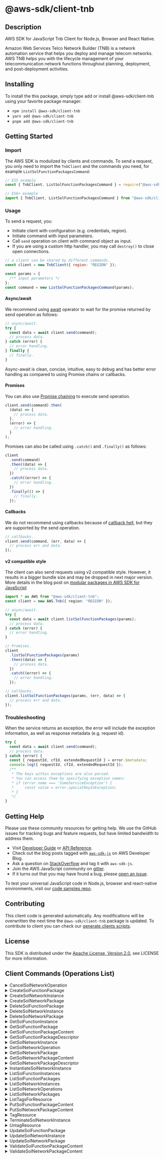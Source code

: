 <!-- generated file, do not edit directly -->

# @aws-sdk/client-tnb

## Description

AWS SDK for JavaScript Tnb Client for Node.js, Browser and React Native.

<p> Amazon Web Services Telco Network Builder (TNB) is a network automation service that helps you deploy and manage telecom networks. AWS TNB helps you with the lifecycle management of your telecommunication network functions throughout planning, deployment, and post-deployment activities.</p>

## Installing

To install the this package, simply type add or install @aws-sdk/client-tnb
using your favorite package manager:

- `npm install @aws-sdk/client-tnb`
- `yarn add @aws-sdk/client-tnb`
- `pnpm add @aws-sdk/client-tnb`

## Getting Started

### Import

The AWS SDK is modulized by clients and commands.
To send a request, you only need to import the `TnbClient` and
the commands you need, for example `ListSolFunctionPackagesCommand`:

```js
// ES5 example
const { TnbClient, ListSolFunctionPackagesCommand } = require("@aws-sdk/client-tnb");
```

```ts
// ES6+ example
import { TnbClient, ListSolFunctionPackagesCommand } from "@aws-sdk/client-tnb";
```

### Usage

To send a request, you:

- Initiate client with configuration (e.g. credentials, region).
- Initiate command with input parameters.
- Call `send` operation on client with command object as input.
- If you are using a custom http handler, you may call `destroy()` to close open connections.

```js
// a client can be shared by different commands.
const client = new TnbClient({ region: "REGION" });

const params = {
  /** input parameters */
};
const command = new ListSolFunctionPackagesCommand(params);
```

#### Async/await

We recommend using [await](https://developer.mozilla.org/en-US/docs/Web/JavaScript/Reference/Operators/await)
operator to wait for the promise returned by send operation as follows:

```js
// async/await.
try {
  const data = await client.send(command);
  // process data.
} catch (error) {
  // error handling.
} finally {
  // finally.
}
```

Async-await is clean, concise, intuitive, easy to debug and has better error handling
as compared to using Promise chains or callbacks.

#### Promises

You can also use [Promise chaining](https://developer.mozilla.org/en-US/docs/Web/JavaScript/Guide/Using_promises#chaining)
to execute send operation.

```js
client.send(command).then(
  (data) => {
    // process data.
  },
  (error) => {
    // error handling.
  }
);
```

Promises can also be called using `.catch()` and `.finally()` as follows:

```js
client
  .send(command)
  .then((data) => {
    // process data.
  })
  .catch((error) => {
    // error handling.
  })
  .finally(() => {
    // finally.
  });
```

#### Callbacks

We do not recommend using callbacks because of [callback hell](http://callbackhell.com/),
but they are supported by the send operation.

```js
// callbacks.
client.send(command, (err, data) => {
  // process err and data.
});
```

#### v2 compatible style

The client can also send requests using v2 compatible style.
However, it results in a bigger bundle size and may be dropped in next major version. More details in the blog post
on [modular packages in AWS SDK for JavaScript](https://aws.amazon.com/blogs/developer/modular-packages-in-aws-sdk-for-javascript/)

```ts
import * as AWS from "@aws-sdk/client-tnb";
const client = new AWS.Tnb({ region: "REGION" });

// async/await.
try {
  const data = await client.listSolFunctionPackages(params);
  // process data.
} catch (error) {
  // error handling.
}

// Promises.
client
  .listSolFunctionPackages(params)
  .then((data) => {
    // process data.
  })
  .catch((error) => {
    // error handling.
  });

// callbacks.
client.listSolFunctionPackages(params, (err, data) => {
  // process err and data.
});
```

### Troubleshooting

When the service returns an exception, the error will include the exception information,
as well as response metadata (e.g. request id).

```js
try {
  const data = await client.send(command);
  // process data.
} catch (error) {
  const { requestId, cfId, extendedRequestId } = error.$metadata;
  console.log({ requestId, cfId, extendedRequestId });
  /**
   * The keys within exceptions are also parsed.
   * You can access them by specifying exception names:
   * if (error.name === 'SomeServiceException') {
   *     const value = error.specialKeyInException;
   * }
   */
}
```

## Getting Help

Please use these community resources for getting help.
We use the GitHub issues for tracking bugs and feature requests, but have limited bandwidth to address them.

- Visit [Developer Guide](https://docs.aws.amazon.com/sdk-for-javascript/v3/developer-guide/welcome.html)
  or [API Reference](https://docs.aws.amazon.com/AWSJavaScriptSDK/v3/latest/index.html).
- Check out the blog posts tagged with [`aws-sdk-js`](https://aws.amazon.com/blogs/developer/tag/aws-sdk-js/)
  on AWS Developer Blog.
- Ask a question on [StackOverflow](https://stackoverflow.com/questions/tagged/aws-sdk-js) and tag it with `aws-sdk-js`.
- Join the AWS JavaScript community on [gitter](https://gitter.im/aws/aws-sdk-js-v3).
- If it turns out that you may have found a bug, please [open an issue](https://github.com/aws/aws-sdk-js-v3/issues/new/choose).

To test your universal JavaScript code in Node.js, browser and react-native environments,
visit our [code samples repo](https://github.com/aws-samples/aws-sdk-js-tests).

## Contributing

This client code is generated automatically. Any modifications will be overwritten the next time the `@aws-sdk/client-tnb` package is updated.
To contribute to client you can check our [generate clients scripts](https://github.com/aws/aws-sdk-js-v3/tree/main/scripts/generate-clients).

## License

This SDK is distributed under the
[Apache License, Version 2.0](http://www.apache.org/licenses/LICENSE-2.0),
see LICENSE for more information.

## Client Commands (Operations List)

<details>
<summary>
CancelSolNetworkOperation
</summary>

[Command API Reference](https://docs.aws.amazon.com/AWSJavaScriptSDK/v3/latest/client/tnb/command/CancelSolNetworkOperationCommand/) / [Input](https://docs.aws.amazon.com/AWSJavaScriptSDK/v3/latest/Package/-aws-sdk-client-tnb/Interface/CancelSolNetworkOperationCommandInput/) / [Output](https://docs.aws.amazon.com/AWSJavaScriptSDK/v3/latest/Package/-aws-sdk-client-tnb/Interface/CancelSolNetworkOperationCommandOutput/)

</details>
<details>
<summary>
CreateSolFunctionPackage
</summary>

[Command API Reference](https://docs.aws.amazon.com/AWSJavaScriptSDK/v3/latest/client/tnb/command/CreateSolFunctionPackageCommand/) / [Input](https://docs.aws.amazon.com/AWSJavaScriptSDK/v3/latest/Package/-aws-sdk-client-tnb/Interface/CreateSolFunctionPackageCommandInput/) / [Output](https://docs.aws.amazon.com/AWSJavaScriptSDK/v3/latest/Package/-aws-sdk-client-tnb/Interface/CreateSolFunctionPackageCommandOutput/)

</details>
<details>
<summary>
CreateSolNetworkInstance
</summary>

[Command API Reference](https://docs.aws.amazon.com/AWSJavaScriptSDK/v3/latest/client/tnb/command/CreateSolNetworkInstanceCommand/) / [Input](https://docs.aws.amazon.com/AWSJavaScriptSDK/v3/latest/Package/-aws-sdk-client-tnb/Interface/CreateSolNetworkInstanceCommandInput/) / [Output](https://docs.aws.amazon.com/AWSJavaScriptSDK/v3/latest/Package/-aws-sdk-client-tnb/Interface/CreateSolNetworkInstanceCommandOutput/)

</details>
<details>
<summary>
CreateSolNetworkPackage
</summary>

[Command API Reference](https://docs.aws.amazon.com/AWSJavaScriptSDK/v3/latest/client/tnb/command/CreateSolNetworkPackageCommand/) / [Input](https://docs.aws.amazon.com/AWSJavaScriptSDK/v3/latest/Package/-aws-sdk-client-tnb/Interface/CreateSolNetworkPackageCommandInput/) / [Output](https://docs.aws.amazon.com/AWSJavaScriptSDK/v3/latest/Package/-aws-sdk-client-tnb/Interface/CreateSolNetworkPackageCommandOutput/)

</details>
<details>
<summary>
DeleteSolFunctionPackage
</summary>

[Command API Reference](https://docs.aws.amazon.com/AWSJavaScriptSDK/v3/latest/client/tnb/command/DeleteSolFunctionPackageCommand/) / [Input](https://docs.aws.amazon.com/AWSJavaScriptSDK/v3/latest/Package/-aws-sdk-client-tnb/Interface/DeleteSolFunctionPackageCommandInput/) / [Output](https://docs.aws.amazon.com/AWSJavaScriptSDK/v3/latest/Package/-aws-sdk-client-tnb/Interface/DeleteSolFunctionPackageCommandOutput/)

</details>
<details>
<summary>
DeleteSolNetworkInstance
</summary>

[Command API Reference](https://docs.aws.amazon.com/AWSJavaScriptSDK/v3/latest/client/tnb/command/DeleteSolNetworkInstanceCommand/) / [Input](https://docs.aws.amazon.com/AWSJavaScriptSDK/v3/latest/Package/-aws-sdk-client-tnb/Interface/DeleteSolNetworkInstanceCommandInput/) / [Output](https://docs.aws.amazon.com/AWSJavaScriptSDK/v3/latest/Package/-aws-sdk-client-tnb/Interface/DeleteSolNetworkInstanceCommandOutput/)

</details>
<details>
<summary>
DeleteSolNetworkPackage
</summary>

[Command API Reference](https://docs.aws.amazon.com/AWSJavaScriptSDK/v3/latest/client/tnb/command/DeleteSolNetworkPackageCommand/) / [Input](https://docs.aws.amazon.com/AWSJavaScriptSDK/v3/latest/Package/-aws-sdk-client-tnb/Interface/DeleteSolNetworkPackageCommandInput/) / [Output](https://docs.aws.amazon.com/AWSJavaScriptSDK/v3/latest/Package/-aws-sdk-client-tnb/Interface/DeleteSolNetworkPackageCommandOutput/)

</details>
<details>
<summary>
GetSolFunctionInstance
</summary>

[Command API Reference](https://docs.aws.amazon.com/AWSJavaScriptSDK/v3/latest/client/tnb/command/GetSolFunctionInstanceCommand/) / [Input](https://docs.aws.amazon.com/AWSJavaScriptSDK/v3/latest/Package/-aws-sdk-client-tnb/Interface/GetSolFunctionInstanceCommandInput/) / [Output](https://docs.aws.amazon.com/AWSJavaScriptSDK/v3/latest/Package/-aws-sdk-client-tnb/Interface/GetSolFunctionInstanceCommandOutput/)

</details>
<details>
<summary>
GetSolFunctionPackage
</summary>

[Command API Reference](https://docs.aws.amazon.com/AWSJavaScriptSDK/v3/latest/client/tnb/command/GetSolFunctionPackageCommand/) / [Input](https://docs.aws.amazon.com/AWSJavaScriptSDK/v3/latest/Package/-aws-sdk-client-tnb/Interface/GetSolFunctionPackageCommandInput/) / [Output](https://docs.aws.amazon.com/AWSJavaScriptSDK/v3/latest/Package/-aws-sdk-client-tnb/Interface/GetSolFunctionPackageCommandOutput/)

</details>
<details>
<summary>
GetSolFunctionPackageContent
</summary>

[Command API Reference](https://docs.aws.amazon.com/AWSJavaScriptSDK/v3/latest/client/tnb/command/GetSolFunctionPackageContentCommand/) / [Input](https://docs.aws.amazon.com/AWSJavaScriptSDK/v3/latest/Package/-aws-sdk-client-tnb/Interface/GetSolFunctionPackageContentCommandInput/) / [Output](https://docs.aws.amazon.com/AWSJavaScriptSDK/v3/latest/Package/-aws-sdk-client-tnb/Interface/GetSolFunctionPackageContentCommandOutput/)

</details>
<details>
<summary>
GetSolFunctionPackageDescriptor
</summary>

[Command API Reference](https://docs.aws.amazon.com/AWSJavaScriptSDK/v3/latest/client/tnb/command/GetSolFunctionPackageDescriptorCommand/) / [Input](https://docs.aws.amazon.com/AWSJavaScriptSDK/v3/latest/Package/-aws-sdk-client-tnb/Interface/GetSolFunctionPackageDescriptorCommandInput/) / [Output](https://docs.aws.amazon.com/AWSJavaScriptSDK/v3/latest/Package/-aws-sdk-client-tnb/Interface/GetSolFunctionPackageDescriptorCommandOutput/)

</details>
<details>
<summary>
GetSolNetworkInstance
</summary>

[Command API Reference](https://docs.aws.amazon.com/AWSJavaScriptSDK/v3/latest/client/tnb/command/GetSolNetworkInstanceCommand/) / [Input](https://docs.aws.amazon.com/AWSJavaScriptSDK/v3/latest/Package/-aws-sdk-client-tnb/Interface/GetSolNetworkInstanceCommandInput/) / [Output](https://docs.aws.amazon.com/AWSJavaScriptSDK/v3/latest/Package/-aws-sdk-client-tnb/Interface/GetSolNetworkInstanceCommandOutput/)

</details>
<details>
<summary>
GetSolNetworkOperation
</summary>

[Command API Reference](https://docs.aws.amazon.com/AWSJavaScriptSDK/v3/latest/client/tnb/command/GetSolNetworkOperationCommand/) / [Input](https://docs.aws.amazon.com/AWSJavaScriptSDK/v3/latest/Package/-aws-sdk-client-tnb/Interface/GetSolNetworkOperationCommandInput/) / [Output](https://docs.aws.amazon.com/AWSJavaScriptSDK/v3/latest/Package/-aws-sdk-client-tnb/Interface/GetSolNetworkOperationCommandOutput/)

</details>
<details>
<summary>
GetSolNetworkPackage
</summary>

[Command API Reference](https://docs.aws.amazon.com/AWSJavaScriptSDK/v3/latest/client/tnb/command/GetSolNetworkPackageCommand/) / [Input](https://docs.aws.amazon.com/AWSJavaScriptSDK/v3/latest/Package/-aws-sdk-client-tnb/Interface/GetSolNetworkPackageCommandInput/) / [Output](https://docs.aws.amazon.com/AWSJavaScriptSDK/v3/latest/Package/-aws-sdk-client-tnb/Interface/GetSolNetworkPackageCommandOutput/)

</details>
<details>
<summary>
GetSolNetworkPackageContent
</summary>

[Command API Reference](https://docs.aws.amazon.com/AWSJavaScriptSDK/v3/latest/client/tnb/command/GetSolNetworkPackageContentCommand/) / [Input](https://docs.aws.amazon.com/AWSJavaScriptSDK/v3/latest/Package/-aws-sdk-client-tnb/Interface/GetSolNetworkPackageContentCommandInput/) / [Output](https://docs.aws.amazon.com/AWSJavaScriptSDK/v3/latest/Package/-aws-sdk-client-tnb/Interface/GetSolNetworkPackageContentCommandOutput/)

</details>
<details>
<summary>
GetSolNetworkPackageDescriptor
</summary>

[Command API Reference](https://docs.aws.amazon.com/AWSJavaScriptSDK/v3/latest/client/tnb/command/GetSolNetworkPackageDescriptorCommand/) / [Input](https://docs.aws.amazon.com/AWSJavaScriptSDK/v3/latest/Package/-aws-sdk-client-tnb/Interface/GetSolNetworkPackageDescriptorCommandInput/) / [Output](https://docs.aws.amazon.com/AWSJavaScriptSDK/v3/latest/Package/-aws-sdk-client-tnb/Interface/GetSolNetworkPackageDescriptorCommandOutput/)

</details>
<details>
<summary>
InstantiateSolNetworkInstance
</summary>

[Command API Reference](https://docs.aws.amazon.com/AWSJavaScriptSDK/v3/latest/client/tnb/command/InstantiateSolNetworkInstanceCommand/) / [Input](https://docs.aws.amazon.com/AWSJavaScriptSDK/v3/latest/Package/-aws-sdk-client-tnb/Interface/InstantiateSolNetworkInstanceCommandInput/) / [Output](https://docs.aws.amazon.com/AWSJavaScriptSDK/v3/latest/Package/-aws-sdk-client-tnb/Interface/InstantiateSolNetworkInstanceCommandOutput/)

</details>
<details>
<summary>
ListSolFunctionInstances
</summary>

[Command API Reference](https://docs.aws.amazon.com/AWSJavaScriptSDK/v3/latest/client/tnb/command/ListSolFunctionInstancesCommand/) / [Input](https://docs.aws.amazon.com/AWSJavaScriptSDK/v3/latest/Package/-aws-sdk-client-tnb/Interface/ListSolFunctionInstancesCommandInput/) / [Output](https://docs.aws.amazon.com/AWSJavaScriptSDK/v3/latest/Package/-aws-sdk-client-tnb/Interface/ListSolFunctionInstancesCommandOutput/)

</details>
<details>
<summary>
ListSolFunctionPackages
</summary>

[Command API Reference](https://docs.aws.amazon.com/AWSJavaScriptSDK/v3/latest/client/tnb/command/ListSolFunctionPackagesCommand/) / [Input](https://docs.aws.amazon.com/AWSJavaScriptSDK/v3/latest/Package/-aws-sdk-client-tnb/Interface/ListSolFunctionPackagesCommandInput/) / [Output](https://docs.aws.amazon.com/AWSJavaScriptSDK/v3/latest/Package/-aws-sdk-client-tnb/Interface/ListSolFunctionPackagesCommandOutput/)

</details>
<details>
<summary>
ListSolNetworkInstances
</summary>

[Command API Reference](https://docs.aws.amazon.com/AWSJavaScriptSDK/v3/latest/client/tnb/command/ListSolNetworkInstancesCommand/) / [Input](https://docs.aws.amazon.com/AWSJavaScriptSDK/v3/latest/Package/-aws-sdk-client-tnb/Interface/ListSolNetworkInstancesCommandInput/) / [Output](https://docs.aws.amazon.com/AWSJavaScriptSDK/v3/latest/Package/-aws-sdk-client-tnb/Interface/ListSolNetworkInstancesCommandOutput/)

</details>
<details>
<summary>
ListSolNetworkOperations
</summary>

[Command API Reference](https://docs.aws.amazon.com/AWSJavaScriptSDK/v3/latest/client/tnb/command/ListSolNetworkOperationsCommand/) / [Input](https://docs.aws.amazon.com/AWSJavaScriptSDK/v3/latest/Package/-aws-sdk-client-tnb/Interface/ListSolNetworkOperationsCommandInput/) / [Output](https://docs.aws.amazon.com/AWSJavaScriptSDK/v3/latest/Package/-aws-sdk-client-tnb/Interface/ListSolNetworkOperationsCommandOutput/)

</details>
<details>
<summary>
ListSolNetworkPackages
</summary>

[Command API Reference](https://docs.aws.amazon.com/AWSJavaScriptSDK/v3/latest/client/tnb/command/ListSolNetworkPackagesCommand/) / [Input](https://docs.aws.amazon.com/AWSJavaScriptSDK/v3/latest/Package/-aws-sdk-client-tnb/Interface/ListSolNetworkPackagesCommandInput/) / [Output](https://docs.aws.amazon.com/AWSJavaScriptSDK/v3/latest/Package/-aws-sdk-client-tnb/Interface/ListSolNetworkPackagesCommandOutput/)

</details>
<details>
<summary>
ListTagsForResource
</summary>

[Command API Reference](https://docs.aws.amazon.com/AWSJavaScriptSDK/v3/latest/client/tnb/command/ListTagsForResourceCommand/) / [Input](https://docs.aws.amazon.com/AWSJavaScriptSDK/v3/latest/Package/-aws-sdk-client-tnb/Interface/ListTagsForResourceCommandInput/) / [Output](https://docs.aws.amazon.com/AWSJavaScriptSDK/v3/latest/Package/-aws-sdk-client-tnb/Interface/ListTagsForResourceCommandOutput/)

</details>
<details>
<summary>
PutSolFunctionPackageContent
</summary>

[Command API Reference](https://docs.aws.amazon.com/AWSJavaScriptSDK/v3/latest/client/tnb/command/PutSolFunctionPackageContentCommand/) / [Input](https://docs.aws.amazon.com/AWSJavaScriptSDK/v3/latest/Package/-aws-sdk-client-tnb/Interface/PutSolFunctionPackageContentCommandInput/) / [Output](https://docs.aws.amazon.com/AWSJavaScriptSDK/v3/latest/Package/-aws-sdk-client-tnb/Interface/PutSolFunctionPackageContentCommandOutput/)

</details>
<details>
<summary>
PutSolNetworkPackageContent
</summary>

[Command API Reference](https://docs.aws.amazon.com/AWSJavaScriptSDK/v3/latest/client/tnb/command/PutSolNetworkPackageContentCommand/) / [Input](https://docs.aws.amazon.com/AWSJavaScriptSDK/v3/latest/Package/-aws-sdk-client-tnb/Interface/PutSolNetworkPackageContentCommandInput/) / [Output](https://docs.aws.amazon.com/AWSJavaScriptSDK/v3/latest/Package/-aws-sdk-client-tnb/Interface/PutSolNetworkPackageContentCommandOutput/)

</details>
<details>
<summary>
TagResource
</summary>

[Command API Reference](https://docs.aws.amazon.com/AWSJavaScriptSDK/v3/latest/client/tnb/command/TagResourceCommand/) / [Input](https://docs.aws.amazon.com/AWSJavaScriptSDK/v3/latest/Package/-aws-sdk-client-tnb/Interface/TagResourceCommandInput/) / [Output](https://docs.aws.amazon.com/AWSJavaScriptSDK/v3/latest/Package/-aws-sdk-client-tnb/Interface/TagResourceCommandOutput/)

</details>
<details>
<summary>
TerminateSolNetworkInstance
</summary>

[Command API Reference](https://docs.aws.amazon.com/AWSJavaScriptSDK/v3/latest/client/tnb/command/TerminateSolNetworkInstanceCommand/) / [Input](https://docs.aws.amazon.com/AWSJavaScriptSDK/v3/latest/Package/-aws-sdk-client-tnb/Interface/TerminateSolNetworkInstanceCommandInput/) / [Output](https://docs.aws.amazon.com/AWSJavaScriptSDK/v3/latest/Package/-aws-sdk-client-tnb/Interface/TerminateSolNetworkInstanceCommandOutput/)

</details>
<details>
<summary>
UntagResource
</summary>

[Command API Reference](https://docs.aws.amazon.com/AWSJavaScriptSDK/v3/latest/client/tnb/command/UntagResourceCommand/) / [Input](https://docs.aws.amazon.com/AWSJavaScriptSDK/v3/latest/Package/-aws-sdk-client-tnb/Interface/UntagResourceCommandInput/) / [Output](https://docs.aws.amazon.com/AWSJavaScriptSDK/v3/latest/Package/-aws-sdk-client-tnb/Interface/UntagResourceCommandOutput/)

</details>
<details>
<summary>
UpdateSolFunctionPackage
</summary>

[Command API Reference](https://docs.aws.amazon.com/AWSJavaScriptSDK/v3/latest/client/tnb/command/UpdateSolFunctionPackageCommand/) / [Input](https://docs.aws.amazon.com/AWSJavaScriptSDK/v3/latest/Package/-aws-sdk-client-tnb/Interface/UpdateSolFunctionPackageCommandInput/) / [Output](https://docs.aws.amazon.com/AWSJavaScriptSDK/v3/latest/Package/-aws-sdk-client-tnb/Interface/UpdateSolFunctionPackageCommandOutput/)

</details>
<details>
<summary>
UpdateSolNetworkInstance
</summary>

[Command API Reference](https://docs.aws.amazon.com/AWSJavaScriptSDK/v3/latest/client/tnb/command/UpdateSolNetworkInstanceCommand/) / [Input](https://docs.aws.amazon.com/AWSJavaScriptSDK/v3/latest/Package/-aws-sdk-client-tnb/Interface/UpdateSolNetworkInstanceCommandInput/) / [Output](https://docs.aws.amazon.com/AWSJavaScriptSDK/v3/latest/Package/-aws-sdk-client-tnb/Interface/UpdateSolNetworkInstanceCommandOutput/)

</details>
<details>
<summary>
UpdateSolNetworkPackage
</summary>

[Command API Reference](https://docs.aws.amazon.com/AWSJavaScriptSDK/v3/latest/client/tnb/command/UpdateSolNetworkPackageCommand/) / [Input](https://docs.aws.amazon.com/AWSJavaScriptSDK/v3/latest/Package/-aws-sdk-client-tnb/Interface/UpdateSolNetworkPackageCommandInput/) / [Output](https://docs.aws.amazon.com/AWSJavaScriptSDK/v3/latest/Package/-aws-sdk-client-tnb/Interface/UpdateSolNetworkPackageCommandOutput/)

</details>
<details>
<summary>
ValidateSolFunctionPackageContent
</summary>

[Command API Reference](https://docs.aws.amazon.com/AWSJavaScriptSDK/v3/latest/client/tnb/command/ValidateSolFunctionPackageContentCommand/) / [Input](https://docs.aws.amazon.com/AWSJavaScriptSDK/v3/latest/Package/-aws-sdk-client-tnb/Interface/ValidateSolFunctionPackageContentCommandInput/) / [Output](https://docs.aws.amazon.com/AWSJavaScriptSDK/v3/latest/Package/-aws-sdk-client-tnb/Interface/ValidateSolFunctionPackageContentCommandOutput/)

</details>
<details>
<summary>
ValidateSolNetworkPackageContent
</summary>

[Command API Reference](https://docs.aws.amazon.com/AWSJavaScriptSDK/v3/latest/client/tnb/command/ValidateSolNetworkPackageContentCommand/) / [Input](https://docs.aws.amazon.com/AWSJavaScriptSDK/v3/latest/Package/-aws-sdk-client-tnb/Interface/ValidateSolNetworkPackageContentCommandInput/) / [Output](https://docs.aws.amazon.com/AWSJavaScriptSDK/v3/latest/Package/-aws-sdk-client-tnb/Interface/ValidateSolNetworkPackageContentCommandOutput/)

</details>
